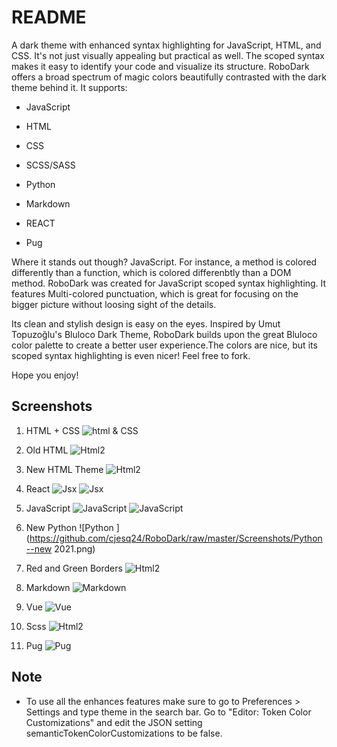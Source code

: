 # README

A dark theme with enhanced syntax highlighting for JavaScript, HTML, and CSS. It's not just visually appealing but practical as well. The scoped syntax makes it easy to identify your code and visualize its structure. RoboDark offers a broad spectrum of magic colors beautifully contrasted with the dark theme behind it. It supports:

- JavaScript

- HTML

- CSS

- SCSS/SASS

- Python

- Markdown

- REACT

- Pug

 Where it stands out though? JavaScript. For instance, a method is colored differently than a function, which is colored differenbtly than a DOM method. RoboDark was created for JavaScript scoped syntax highlighting. It features Multi-colored punctuation, which is great for focusing on the bigger picture without loosing sight of the details.

Its clean and stylish design is easy on the eyes. Inspired by Umut Topuzoğlu's Bluloco Dark Theme, RoboDark builds upon the great Bluloco color palette to create a better user experience.The colors are nice, but its scoped syntax highlighting is even nicer! Feel free to fork.

Hope you enjoy!

## Screenshots

1. HTML + CSS
![html & CSS](https://github.com/cjesq24/RoboDark/raw/master/Screenshots/Robo-html.png)

2. Old HTML
![Html2](https://github.com/cjesq24/RoboDark/raw/master/Screenshots/Robo-html2.png)

3. New HTML Theme
![Html2](https://github.com/cjesq24/RoboDark/raw/master/Screenshots/htmlNew.png)

4. React
![Jsx](https://github.com/cjesq24/RoboDark/raw/master/Screenshots/jsxReact1.png)
![Jsx](https://github.com/cjesq24/RoboDark/raw/master/Screenshots/jsxReact2.png)

5. JavaScript
![JavaScript ](https://github.com/cjesq24/RoboDark/raw/master/Screenshots/js-RoboDark.png)
![JavaScript ](https://github.com/cjesq24/RoboDark/raw/master/Screenshots/jsSS.png)

6. New Python
![Python ](https://github.com/cjesq24/RoboDark/raw/master/Screenshots/Python--new 2021.png)

7. Red and Green Borders
![Html2](https://github.com/cjesq24/RoboDark/raw/master/Screenshots/border.png)

8. Markdown
![Markdown](https://github.com/cjesq24/RoboDark/raw/master/Screenshots/markdown.png)

9. Vue
![Vue](https://github.com/cjesq24/RoboDark/raw/master/Screenshots/vue.png)

10. Scss
![Html2](https://github.com/cjesq24/RoboDark/raw/master/Screenshots/scsspic.png)

11. Pug
![Pug](https://github.com/cjesq24/RoboDark/raw/master/Screenshots/Screen%20Shot%202020-10-29%20at%2010.39.59%20PM.png)

## Note

- To use all the enhances features make sure to go to Preferences > Settings and type theme in the search bar. Go to  "Editor: Token Color Customizations" and edit the JSON setting semanticTokenColorCustomizations to be false.
